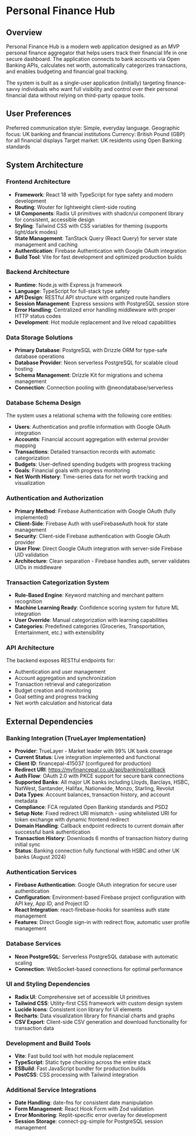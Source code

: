 # Personal Finance Hub

## Overview

Personal Finance Hub is a modern web application designed as an MVP personal finance aggregator that helps users track their financial life in one secure dashboard. The application connects to bank accounts via Open Banking APIs, calculates net worth, automatically categorizes transactions, and enables budgeting and financial goal tracking.

The system is built as a single-user application (initially) targeting finance-savvy individuals who want full visibility and control over their personal financial data without relying on third-party opaque tools.

## User Preferences

Preferred communication style: Simple, everyday language.
Geographic focus: UK banking and financial institutions
Currency: British Pound (GBP) for all financial displays
Target market: UK residents using Open Banking standards

## System Architecture

### Frontend Architecture
- **Framework**: React 18 with TypeScript for type safety and modern development
- **Routing**: Wouter for lightweight client-side routing
- **UI Components**: Radix UI primitives with shadcn/ui component library for consistent, accessible design
- **Styling**: Tailwind CSS with CSS variables for theming (supports light/dark modes)
- **State Management**: TanStack Query (React Query) for server state management and caching
- **Authentication**: Firebase Authentication with Google OAuth integration
- **Build Tool**: Vite for fast development and optimized production builds

### Backend Architecture
- **Runtime**: Node.js with Express.js framework
- **Language**: TypeScript for full-stack type safety
- **API Design**: RESTful API structure with organized route handlers
- **Session Management**: Express sessions with PostgreSQL session store
- **Error Handling**: Centralized error handling middleware with proper HTTP status codes
- **Development**: Hot module replacement and live reload capabilities

### Data Storage Solutions
- **Primary Database**: PostgreSQL with Drizzle ORM for type-safe database operations
- **Database Provider**: Neon serverless PostgreSQL for scalable cloud hosting
- **Schema Management**: Drizzle Kit for migrations and schema management
- **Connection**: Connection pooling with @neondatabase/serverless

### Database Schema Design
The system uses a relational schema with the following core entities:
- **Users**: Authentication and profile information with Google OAuth integration
- **Accounts**: Financial account aggregation with external provider mapping
- **Transactions**: Detailed transaction records with automatic categorization
- **Budgets**: User-defined spending budgets with progress tracking
- **Goals**: Financial goals with progress monitoring
- **Net Worth History**: Time-series data for net worth tracking and visualization

### Authentication and Authorization
- **Primary Method**: Firebase Authentication with Google OAuth (fully implemented)
- **Client-Side**: Firebase Auth with useFirebaseAuth hook for state management
- **Security**: Client-side Firebase authentication with Google OAuth provider
- **User Flow**: Direct Google OAuth integration with server-side Firebase UID validation
- **Architecture**: Clean separation - Firebase handles auth, server validates UIDs in middleware

### Transaction Categorization System
- **Rule-Based Engine**: Keyword matching and merchant pattern recognition
- **Machine Learning Ready**: Confidence scoring system for future ML integration
- **User Override**: Manual categorization with learning capabilities
- **Categories**: Predefined categories (Groceries, Transportation, Entertainment, etc.) with extensibility

### API Architecture
The backend exposes RESTful endpoints for:
- Authentication and user management
- Account aggregation and synchronization
- Transaction retrieval and categorization
- Budget creation and monitoring
- Goal setting and progress tracking
- Net worth calculation and historical data

## External Dependencies

### Banking Integration (TrueLayer Implementation)
- **Provider**: TrueLayer - Market leader with 99% UK bank coverage
- **Current Status**: Live integration implemented and functional
- **Client ID**: financepal-415037 (configured for production)
- **Redirect URI**: https://myfinancepal.co.uk/api/banking/callback
- **Auth Flow**: OAuth 2.0 with PKCE support for secure bank connections
- **Supported Banks**: All major UK banks including Lloyds, Barclays, HSBC, NatWest, Santander, Halifax, Nationwide, Monzo, Starling, Revolut
- **Data Types**: Account balances, transaction history, and account metadata
- **Compliance**: FCA regulated Open Banking standards and PSD2
- **Setup Note**: Fixed redirect URI mismatch - using whitelisted URI for token exchange with dynamic frontend redirect
- **Domain Handling**: Callback endpoint redirects to current domain after successful bank authentication
- **Transaction History**: Downloads 6 months of transaction history during initial sync
- **Status**: Banking connection fully functional with HSBC and other UK banks (August 2024)

### Authentication Services
- **Firebase Authentication**: Google OAuth integration for secure user authentication
- **Configuration**: Environment-based Firebase project configuration with API key, App ID, and Project ID
- **React Integration**: react-firebase-hooks for seamless auth state management
- **Features**: Direct Google sign-in with redirect flow, automatic user profile management

### Database Services
- **Neon PostgreSQL**: Serverless PostgreSQL database with automatic scaling
- **Connection**: WebSocket-based connections for optimal performance

### UI and Styling Dependencies
- **Radix UI**: Comprehensive set of accessible UI primitives
- **Tailwind CSS**: Utility-first CSS framework with custom design system
- **Lucide Icons**: Consistent icon library for UI elements
- **Recharts**: Data visualization library for financial charts and graphs
- **CSV Export**: Client-side CSV generation and download functionality for transaction data

### Development and Build Tools
- **Vite**: Fast build tool with hot module replacement
- **TypeScript**: Static type checking across the entire stack
- **ESBuild**: Fast JavaScript bundler for production builds
- **PostCSS**: CSS processing with Tailwind integration

### Additional Service Integrations
- **Date Handling**: date-fns for consistent date manipulation
- **Form Management**: React Hook Form with Zod validation
- **Error Monitoring**: Replit-specific error overlay for development
- **Session Storage**: connect-pg-simple for PostgreSQL session management